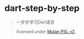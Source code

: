 # dart-step-by-step

> 一步步学习Dart语言

> licensed under [Mulan PSL v2](https://license.coscl.org.cn/MulanPSL2/).